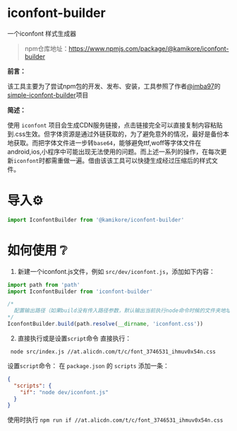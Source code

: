 # iconfont-builder
一个iconfont 样式生成器
> npm仓库地址：https://www.npmjs.com/package/@kamikore/iconfont-builder

**前言：**

  该工具主要为了尝试npm包的开发、发布、安装，工具参照了作者[@imba97](https://github.com/imba97)的[simple-iconfont-builder](https://github.com/imba97/simple-iconfont-builder)项目

**简述：**

  使用 `iconfont` 项目会生成CDN服务链接，点击链接完全可以直接复制内容粘贴到.css生效。但字体资源是通过外链获取的，为了避免意外的情况，最好是备份本地获取。而把字体文件进一步转`base64`，能够避免ttf,woff等字体文件在android,ios,小程序中可能出现无法使用的问题。而上述一系列的操作，在每次更新`iconfont`时都需重做一遍。借由该该工具可以快捷生成经过压缩后的样式文件。


# 导入⚙️
```javascript
import IconfontBuilder from '@kamikore/iconfont-builder'
```

# 如何使用 ❔
1. 新建一个iconfont.js文件，例如 `src/dev/iconfont.js`，添加如下内容：
```javascript
import path from 'path'
import IconfontBuilder from 'iconfont-builder'

/* 
  配置输出路径（如果build没有传入路径参数，默认输出当前执行node命令时候的文件夹地址 ——工作目录）
*/
IconfontBuilder.build(path.resolve(__dirname, 'iconfont.css'))  
```

2. 直接执行或是设置`script`命令
直接执行：
```shell
 node src/index.js //at.alicdn.com/t/c/font_3746531_ihmuv0x54n.css
 ```
 设置`script`命令：
在 `package.json` 的 `scripts` 添加一条：
```json
{
  "scripts": {
    "if": "node dev/iconfont.js"
  }
}
```
使用时执行 `npm run if //at.alicdn.com/t/c/font_3746531_ihmuv0x54n.css`
